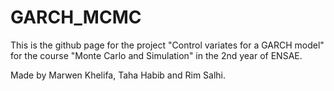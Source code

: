 # GARCH_MCMC

This is the github page for the project "Control variates for a GARCH model" for the course "Monte Carlo and Simulation" in the 2nd year of ENSAE.

Made by Marwen Khelifa, Taha Habib and Rim Salhi.
